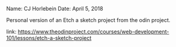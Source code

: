 Name: CJ Horlebein
Date: April 5, 2018

Personal version of an Etch a sketch project from the odin project. 

link: https://www.theodinproject.com/courses/web-development-101/lessons/etch-a-sketch-project

